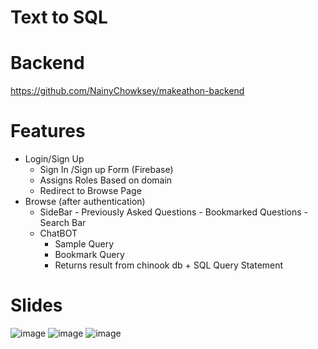 # Text to SQL

# Backend
   https://github.com/NainyChowksey/makeathon-backend

# Features
- Login/Sign Up
    - Sign In /Sign up Form (Firebase)
    - Assigns Roles Based on domain
    - Redirect to Browse Page
- Browse (after authentication)
    - SideBar
          - Previously Asked Questions
          - Bookmarked Questions
          - Search Bar 
    - ChatBOT
        - Sample Query
        - Bookmark Query
        - Returns result from chinook db + SQL Query Statement
     
# Slides
![image](https://github.com/user-attachments/assets/c083eeb6-b4f6-426d-9c34-153ab67fd93c)
![image](https://github.com/user-attachments/assets/eaccf792-ca7e-494a-967d-1bfd43507120)
![image](https://github.com/user-attachments/assets/5f3a7358-3b4b-4d06-af43-eeb95c9bd867)





